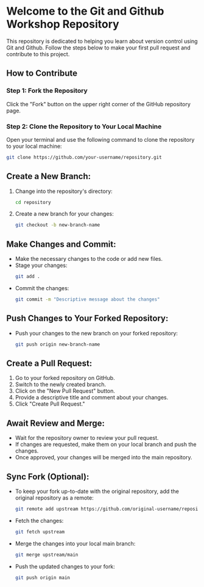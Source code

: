 # Welcome to the Git and Github Workshop Repository

This repository is dedicated to helping you learn about version control using Git and Github. Follow the steps below to make your first pull request and contribute to this project.

## How to Contribute

### Step 1: Fork the Repository

Click the "Fork" button on the upper right corner of the GitHub repository page.

### Step 2: Clone the Repository to Your Local Machine

Open your terminal and use the following command to clone the repository to your local machine:

```bash
git clone https://github.com/your-username/repository.git
```

## Create a New Branch:

1. Change into the repository's directory:
    ```bash
    cd repository
    ```
2. Create a new branch for your changes:
    ```bash
    git checkout -b new-branch-name
    ```

## Make Changes and Commit:

- Make the necessary changes to the code or add new files.
- Stage your changes:
    ```bash
    git add .
    ```
- Commit the changes:
    ```bash
    git commit -m "Descriptive message about the changes"
    ```

## Push Changes to Your Forked Repository:

- Push your changes to the new branch on your forked repository:
    ```bash
    git push origin new-branch-name
    ```

## Create a Pull Request:

1. Go to your forked repository on GitHub.
2. Switch to the newly created branch.
3. Click on the "New Pull Request" button.
4. Provide a descriptive title and comment about your changes.
5. Click "Create Pull Request."

## Await Review and Merge:

- Wait for the repository owner to review your pull request.
- If changes are requested, make them on your local branch and push the changes.
- Once approved, your changes will be merged into the main repository.

## Sync Fork (Optional):

- To keep your fork up-to-date with the original repository, add the original repository as a remote:
    ```bash
    git remote add upstream https://github.com/original-username/repository.git
    ```
- Fetch the changes:
    ```bash
    git fetch upstream
    ```
- Merge the changes into your local main branch:
    ```bash
    git merge upstream/main
    ```
- Push the updated changes to your fork:
    ```bash
    git push origin main
    ```

